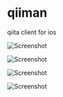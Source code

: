 qiiman
======

qiita client for ios

![Screenshot](https://raw.github.com/yuch/qiiman/master/ss/1_tags.png)

![Screenshot](https://raw.github.com/yuch/qiiman/master/ss/2_users.png)

![Screenshot](https://raw.github.com/yuch/qiiman/master/ss/3_profile.png)

![Screenshot](https://raw.github.com/yuch/qiiman/master/ss/4_items.png)


